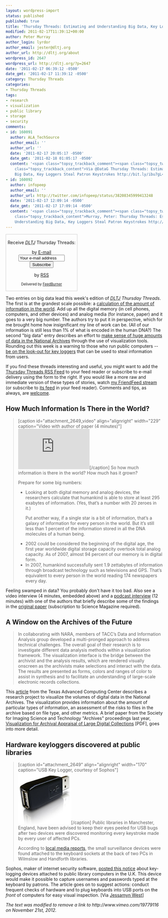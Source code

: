 ```yaml
---
layout: wordpress-import
status: published
published: true
title: 'Thursday Threads: Estimating and Understanding Big Data, Key Loggers Steal Patron Keystrokes'
modified: 2011-02-17T11:39:12+00:00
author: Peter Murray
author_login: lyrdor
author_email: jester@dltj.org
author_url: http://dltj.org/about
wordpress_id: 2647
wordpress_url: http://dltj.org/?p=2647
date: '2011-02-17 06:39:12 -0500'
date_gmt: '2011-02-17 11:39:12 -0500'
category: Thursday Threads
categories:
- Thursday Threads
tags:
- research
- visualization
- public library
- storage
- security
comments:
- id: 160091
  author: ALA_TechSource
  author_email: ''
  author_url: ''
  date: '2011-02-17 20:05:17 -0500'
  date_gmt: '2011-02-18 01:05:17 -0500'
  content: '<span class="topsy_trackback_comment"><span class="topsy_twitter_username"><span
    class="topsy_trackback_content">Via @DataG Thursday Threads: Estimating and Understanding
    Big Data, Key Loggers Steal Patron Keystrokes http://bit.ly/ibu7gL</span></span>'
- id: 160092
  author: infopeep
  author_email: ''
  author_url: http://twitter.com/infopeep/status/38208345999413248
  date: '2011-02-17 12:09:14 -0500'
  date_gmt: '2011-02-17 17:09:14 -0500'
  content: '<span class="topsy_trackback_comment"><span class="topsy_twitter_username"><span
    class="topsy_trackback_content">Murray, Peter: Thursday Threads: Estimating and
    Understanding Big Data, Key Loggers Steal Patron Keystrokes http://bit.ly/faqpKO</span></span>'
---
```

<div id="feedburner-thursday-threads-email-2011w07" class="wp-caption alignright noprint noFrontPage" style="width: 230px;">
<form style="border: 1px solid rgb(204, 204, 204); padding: 3px; margin: 0pt; text-align: center;" action="http://feedburner.google.com/fb/a/mailverify" method="post" target="popupwindow" onsubmit="window.open('http://feedburner.google.com/fb/a/mailverify?uri=thursday-threads', 'popupwindow', 'scrollbars=yes,width=550,height=520');return true">
<p>Receive <i><acronym title="Disruptive Library Technology Jester">DLTJ</acronym></i> Thursday Threads:</p>
<p>by&nbsp;<a href="http://feedburner.google.com/fb/a/mailverify?uri=thursday-threads&amp;loc=en_US" title="D.L.T.J. Thursday Threads Email Subscription">E-mail</a><br /><input style="width: 140px;" name="email" value="Your e-mail address" onfocus="if (this.defaultValue==this.value) this.value = ''" type="text"/><input value="thursday-threads" name="uri" type="hidden"/><input name="loc" value="en_US" type="hidden"/><input value="Subscribe" type="submit"/></p>
<p>by&nbsp;<a href="http://feeds.dltj.org/thursday-threads/" title="D.L.T.J. Thursday Threads RSS Feed">RSS</a></p>
<p style="font-size: 80%;">Delivered by <a href="http://feedburner.google.com" target="_blank" title="Google Feedburner Service">FeedBurner</a></p>
</form>
</div>
<p> Two entries on big data lead this week's edition of <i><acronym title="Disruptive Library Technology Jester">DLTJ</acronym> Thursday Threads</i>.  The first is at the grandest scale possible: a <a href="#p2647-information">calculation of the amount of information in the world</a>.  Add up all the digital memory (in cell phones, computers, and other devices) and analog media (for instance, paper) and it goes to a very big number.  The authors try to put it in perspective, which for me brought home how insignificant my line of work can be.  (All of our information is still less than 1% of what is encoded in the human DNA?)  The second "big data" entry describes an effort to <a href="#p2647-archives">make sense of huge amounts of data in the National Archives</a> through the use of visualization tools.  Rounding out this week is a warning to those who run public computers -- <a href="#p2647-keyloggers">be on the look-out for key loggers</a> that can be used to steal information from users.</p>
<p>If you find these threads interesting and useful, you might want to add the <a href="http://feeds.dltj.org/thursday-threads/" title="RSS Feed for DLTJ Thursday Threads">Thursday Threads RSS Feed</a> to your feed reader or subscribe to e-mail delivery using the form to the right.  If you would like a more raw and immediate version of these types of stories, watch <a href="http://friendfeed.com/dltj" title="Peter Murray - FriendFeed">my FriendFeed stream</a> (or subscribe to <a href="http://friendfeed.com/dltj?format=atom" title="Atom feed for Peter Murray's FriendFeed account">its feed</a> in your feed reader).  Comments and tips, as always, are <a href="/contact">welcome</a>.</p>
<h2 id="p2647-information">How Much Information Is There in the World?</h2>
<blockquote><p>[caption id="attachment_2649_video" align="alignright" width="229" caption="Video with author of paper (4 minutes)"]<iframe src="http://player.vimeo.com/video/19779116" width="229" height="129" frameborder="0"></iframe>[/caption] So how much information is there in the world? How much has it grown?</p>
<p>Prepare for some big numbers:
<ul>
<li>Looking at both digital memory and analog devices, the researchers calculate that humankind is able to store at least 295 exabytes of information. (Yes, that&rsquo;s a number with 20 zeroes in it.)
<p>Put another way, if a single star is a bit of information, that&rsquo;s a galaxy of information for every person in the world. But it&rsquo;s still less than 1 percent of the information stored in all the DNA molecules of a human being.</li>
<li>2002 could be considered the beginning of the digital age, the first year worldwide digital storage capacity overtook total analog capacity. As of 2007, almost 94 percent of our memory is in digital form.</li>
<li>In 2007, humankind successfully sent 1.9 zettabytes of information through broadcast technology such as televisions and GPS. That&rsquo;s equivalent to every person in the world reading 174 newspapers every day.</li>
</ul>
</blockquote>
<p>Feeling swamped in data?  You probably don't have it too bad.  Also see <span class="removed_link" title="http://www.vimeo.com/19779116">a video interview</span> (4 minutes, embedded above) and a <a href="http://www.sciencemag.org/content/early/2011/02/09/science.1200970/suppl/DC2" title="Podcast Interview  |  Science/AAAS">podcast interview</a> (12 minutes) with one of the authors that briefly describe some of the findings in the <a href="http://www.sciencemag.org/content/early/2011/02/09/science.1200970.short" title="The World's Technological Capacity to Store, Communicate, and Compute Information  |  Science/AAAS">original paper</a> (subscription to Science Magazine required).</p>
<h2 id="p2647-archives">A Window on the Archives of the Future</h2>
<blockquote><p>In collaborating with NARA, members of TACC&rsquo;s Data and Information Analysis group developed a multi-pronged approach to address technical challenges. The overall goal of their research is to investigate different data analysis methods within a visualization framework. The visualization interface is the bridge between the archivist and the analysis results, which are rendered visually onscreen as the archivists make selections and interact with the data. The results are presented as forms, colors and ranges of color to assist in synthesis and to facilitate an understanding of large-scale electronic records collections.</p></blockquote>
<p>This <a href="http://www.tacc.utexas.edu/news/feature-stories/2011/a-window-on-the-archives-of-the-future/" title="A Window on the Archives of the Future">article</a> from the Texas Advanced Computing Center describes a research project to visualize the volumes of digital data in the National Archives.  The visualization provides information about the amount of particular types of information, an assessment of the risks to files in the archive based on file type, and other metrics.  A brief paper from the Society for Imaging Science and Technology "Archives" proceedings last year, <a href="http://www.imaging.org/ist/publications/reporter/articles/REP25_3_ARCH2010_XU.pdf" title="Visualization for Archival Appraisal of Large Digital Collections">Visualization for Archival Appraisal of Large Digital Collections</a> [PDF], goes into more detail.</p>
<h2 id="p2647-keyloggers">Hardware keyloggers discovered at public libraries</h2>
<blockquote><p>[caption id="attachment_2649" align="alignright" width="170" caption="USB Key Logger, courtesy of Sophos"]<img src="/wp-content/uploads/2011/02/usb-keylogger-170.jpg" alt="Photograph of a USB Key Logging device" title="USB Key Logger" width="170" height="165" class="size-full wp-image-2649" />[/caption] Public libraries in Manchester, England, have been advised to keep their eyes peeled for USB bugs after two devices were discovered monitoring every keystroke made by every user of affected PCs.</p>
<p>According to <a href="http://menmedia.co.uk/manchestereveningnews/news/s/1407644_cybercrime_alert_after_bugs_found_in_library_computers" title="Link to Manchester Evening News media report">local media reports</a>, the small surveillance devices were found attached to the keyboard sockets at the back of two PCs in Wilmslow and Handforth libraries.</p></blockquote>
<p>Sophos, maker of internet security software, <a href="http://nakedsecurity.sophos.com/2011/02/14/hardware-keyloggers-discovered-public-libraries/" title="Hardware keyloggers discovered at public libraries | Naked Security">posted this notice</a> about key-logging devices attached to public library computers in the U.K.  This device would make it possible to capture usernames and passwords typed at the keyboard by patrons.  The article goes on to suggest actions: conduct frequent checks of hardware and to plug keyboards into USB ports on the <em>front</em> of computers for easy visual inspection.  [Via <a href="http://www.librarian.net/stax/3510/would-you-recognize-a-hardware-keylogger-in-your-library/" title="would you recognize a hardware keylogger in your library? | librarian.net">Jessamyn West</a>]
<p style="padding:0;margin:0;font-style:italic;" class="removed_link">The text was modified to remove a link to http://www.vimeo.com/19779116 on November 21st, 2012.</p>
